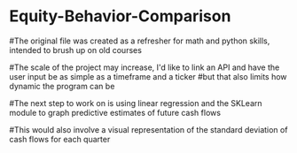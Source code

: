 # Equity-Behavior-Comparison

#The original file was created as a refresher for math and python skills, intended to brush up on old courses

#The scale of the project may increase, I'd like to link an API and have the user input be as simple as a timeframe and a ticker
#but that also limits how dynamic the program can be

#The next step to work on is using linear regression and the SKLearn module to graph predictive estimates of future cash flows

#This would also involve a visual representation of the standard deviation of cash flows for each quarter
